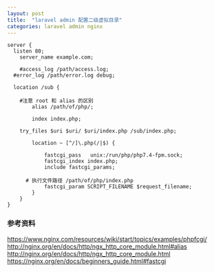 ```yaml
---
layout: post
title:  "laravel admin 配置二级虚拟目录"
categories: laravel admin nginx
---
```



```
server {
  listen 80;
	server_name example.com;

	#access_log /path/access.log;
  #error_log /path/error.log debug;

  location /sub {

    #注意 root 和 alias 的区别
		alias /path/of/php/;

		index index.php;

    try_files $uri $uri/ $uri/index.php /sub/index.php;

		location ~ [^/]\.php(/|$) {

 			fastcgi_pass   unix:/run/php/php7.4-fpm.sock;
 			fastcgi_index index.php;
			include fastcgi_params;

      # 执行文件路径 /path/of/php/index.php
			fastcgi_param SCRIPT_FILENAME $request_filename;
		}
	}
}
```

### 参考资料
https://www.nginx.com/resources/wiki/start/topics/examples/phpfcgi/
http://nginx.org/en/docs/http/ngx_http_core_module.html#alias
http://nginx.org/en/docs/http/ngx_http_core_module.html
https://nginx.org/en/docs/beginners_guide.html#fastcgi
